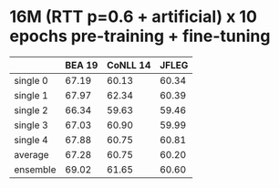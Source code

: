 # 16M (RTT p=0.6 + artificial) x 10 epochs pre-training + fine-tuning

| | BEA 19 | CoNLL 14 | JFLEG |
| --- | --- | --- | --- |
| single 0 | 67.19 | 60.13 | 60.34 |
| single 1 | 67.97 | 62.34 | 60.39 |
| single 2 | 66.34 | 59.63 | 59.46 |
| single 3 | 67.03 | 60.90 | 59.99 |
| single 4 | 67.88 | 60.75 | 60.81 |
| average  | 67.28 | 60.75 | 60.20 |
| ensemble | 69.02 | 61.65 | 60.60 |

